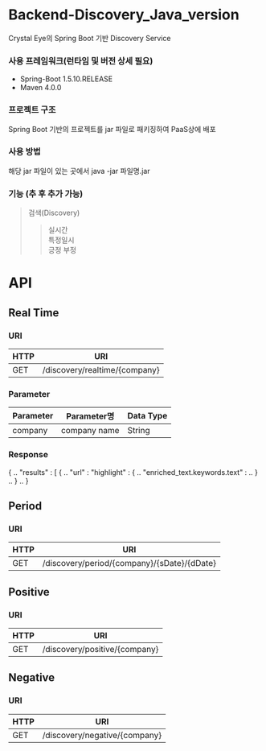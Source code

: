 # Backend-Discovery_Java_version

Crystal Eye의 Spring Boot 기반 Discovery Service

### 사용 프레임워크(런타임 및 버전 상세 필요)
* Spring-Boot 1.5.10.RELEASE
* Maven 4.0.0

### 프로젝트 구조
Spring Boot 기반의 프로젝트를 jar 파일로 패키징하여 PaaS상에 배포

### 사용 방법
해당 jar 파일이 있는 곳에서 
java -jar 파일명.jar

### 기능 (추 후 추가 가능)
> 검색(Discovery)
>> 실시간\
>> 특정일시\
>> 긍정 부정


# API
## Real Time
### URI
HTTP|URI
---|---
GET|/discovery/realtime/{company}

### Parameter
Parameter|Parameter명|Data Type
---|---|---
company|company name|String

### Response
{
	..
	"results" : [
		{
			..
			"url" : 
			"highlight" : {
				..
				"enriched_text.keywords.text" :
				..
			}
			..
		}
		..
}


## Period
### URI
HTTP|URI
---|---
GET|/discovery/period/{company}/{sDate}/{dDate}

## Positive
### URI
HTTP|URI
---|---
GET|/discovery/positive/{company}

## Negative
### URI
HTTP|URI
---|---
GET|/discovery/negative/{company}

				